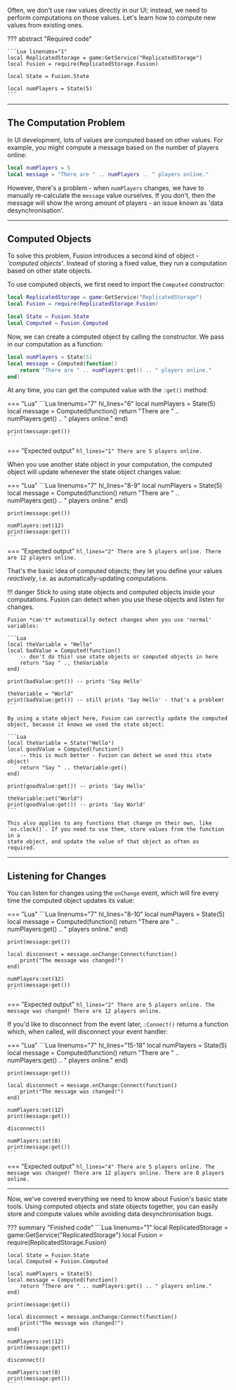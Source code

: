 Often, we don't use raw values directly in our UI; instead, we need to perform
computations on those values. Let's learn how to compute new values from existing
ones.

??? abstract "Required code"

	```Lua linenums="1"
	local ReplicatedStorage = game:GetService("ReplicatedStorage")
	local Fusion = require(ReplicatedStorage.Fusion)

	local State = Fusion.State

	local numPlayers = State(5)
	```

-----

## The Computation Problem

In UI development, lots of values are computed based on other values. For
example, you might compute a message based on the number of players online:

```Lua
local numPlayers = 5
local message = "There are " .. numPlayers .. " players online."
```

However, there's a problem - when `numPlayers` changes, we have to manually
re-calculate the `message` value ourselves. If you don't, then the message will
show the wrong amount of players - an issue known as 'data desynchronisation'.

-----

## Computed Objects

To solve this problem, Fusion introduces a second kind of object - *'computed
objects'*. Instead of storing a fixed value, they run a computation based on
other state objects.

To use computed objects, we first need to import the `Computed` constructor:

```Lua linenums="1" hl_lines="5"
local ReplicatedStorage = game:GetService("ReplicatedStorage")
local Fusion = require(ReplicatedStorage.Fusion)

local State = Fusion.State
local Computed = Fusion.Computed
```

Now, we can create a computed object by calling the constructor. We pass in our
computation as a function:

```Lua linenums="7" hl_lines="2-4"
local numPlayers = State(5)
local message = Computed(function()
	return "There are " .. numPlayers:get() .. " players online."
end)
```

At any time, you can get the computed value with the `:get()` method:

=== "Lua"
	```Lua linenums="7" hl_lines="6"
	local numPlayers = State(5)
	local message = Computed(function()
		return "There are " .. numPlayers:get() .. " players online."
	end)

	print(message:get())
	```
=== "Expected output"
	``` hl_lines="1"
	There are 5 players online.
	```

When you use another state object in your computation, the computed object will
update whenever the state object changes value:

=== "Lua"
	```Lua linenums="7" hl_lines="8-9"
	local numPlayers = State(5)
	local message = Computed(function()
		return "There are " .. numPlayers:get() .. " players online."
	end)

	print(message:get())

	numPlayers:set(12)
	print(message:get())
	```
=== "Expected output"
	``` hl_lines="2"
	There are 5 players online.
	There are 12 players online.
	```

That's the basic idea of computed objects; they let you define your values
*reactively*, i.e. as automatically-updating computations.

!!! danger
	Stick to using state objects and computed objects inside your computations.
	Fusion can detect when you use these objects and listen for changes.

	Fusion *can't* automatically detect changes when you use 'normal' variables:

	```Lua
	local theVariable = "Hello"
	local badValue = Computed(function()
		-- don't do this! use state objects or computed objects in here
		return "Say " .. theVariable
	end)

	print(badValue:get()) -- prints 'Say Hello'

	theVariable = "World"
	print(badValue:get()) -- still prints 'Say Hello' - that's a problem!
	```

	By using a state object here, Fusion can correctly update the computed
	object, because it knows we used the state object:

	```Lua
	local theVariable = State("Hello")
	local goodValue = Computed(function()
		-- this is much better - Fusion can detect we used this state object!
		return "Say " .. theVariable:get()
	end)

	print(goodValue:get()) -- prints 'Say Hello'

	theVariable:set("World")
	print(goodValue:get()) -- prints 'Say World'
	```

	This also applies to any functions that change on their own, like
	`os.clock()`. If you need to use them, store values from the function in a
	state object, and update the value of that object as often as required.

-----

## Listening for Changes

You can listen for changes using the `onChange` event, which will fire every
time the computed object updates its value:

=== "Lua"
	```Lua linenums="7" hl_lines="8-10"
	local numPlayers = State(5)
	local message = Computed(function()
		return "There are " .. numPlayers:get() .. " players online."
	end)

	print(message:get())

	local disconnect = message.onChange:Connect(function()
		print("The message was changed!")
	end)

	numPlayers:set(12)
	print(message:get())
	```
=== "Expected output"
	``` hl_lines="2"
	There are 5 players online.
	The message was changed!
	There are 12 players online.
	```

If you'd like to disconnect from the event later, `:Connect()` returns a
function which, when called, will disconnect your event handler:

=== "Lua"
	```Lua linenums="7" hl_lines="15-18"
	local numPlayers = State(5)
	local message = Computed(function()
		return "There are " .. numPlayers:get() .. " players online."
	end)

	print(message:get())

	local disconnect = message.onChange:Connect(function()
		print("The message was changed!")
	end)

	numPlayers:set(12)
	print(message:get())

	disconnect()

	numPlayers:set(0)
	print(message:get())
	```
=== "Expected output"
	``` hl_lines="4"
	There are 5 players online.
	The message was changed!
	There are 12 players online.
	There are 0 players online.
	```

-----

Now, we've covered everything we need to know about Fusion's basic state tools.
Using computed objects and state objects together, you can easily store and
compute values while avoiding data desynchronisation bugs.

??? summary "Finished code"
	```Lua linenums="1"
	local ReplicatedStorage = game:GetService("ReplicatedStorage")
	local Fusion = require(ReplicatedStorage.Fusion)

	local State = Fusion.State
	local Computed = Fusion.Computed

	local numPlayers = State(5)
	local message = Computed(function()
		return "There are " .. numPlayers:get() .. " players online."
	end)

	print(message:get())

	local disconnect = message.onChange:Connect(function()
		print("The message was changed!")
	end)

	numPlayers:set(12)
	print(message:get())

	disconnect()

	numPlayers:set(0)
	print(message:get())
	```